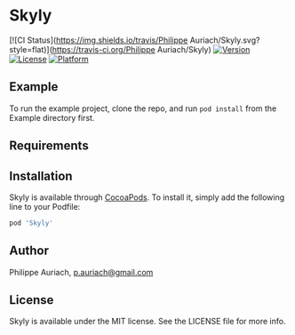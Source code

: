 # Skyly

[![CI Status](https://img.shields.io/travis/Philippe Auriach/Skyly.svg?style=flat)](https://travis-ci.org/Philippe Auriach/Skyly)
[![Version](https://img.shields.io/cocoapods/v/Skyly.svg?style=flat)](https://cocoapods.org/pods/Skyly)
[![License](https://img.shields.io/cocoapods/l/Skyly.svg?style=flat)](https://cocoapods.org/pods/Skyly)
[![Platform](https://img.shields.io/cocoapods/p/Skyly.svg?style=flat)](https://cocoapods.org/pods/Skyly)

## Example

To run the example project, clone the repo, and run `pod install` from the Example directory first.

## Requirements

## Installation

Skyly is available through [CocoaPods](https://cocoapods.org). To install
it, simply add the following line to your Podfile:

```ruby
pod 'Skyly'
```

## Author

Philippe Auriach, p.auriach@gmail.com

## License

Skyly is available under the MIT license. See the LICENSE file for more info.
